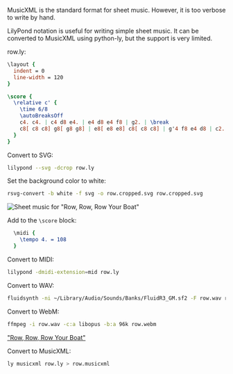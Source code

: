MusicXML is the standard format for sheet music. However, it is too verbose to write by hand.

LilyPond notation is useful for writing simple sheet music. It can be converted to MusicXML using python-ly, but the support is very limited.

row.ly:

```lilypond
\layout {
  indent = 0
  line-width = 120
}

\score {
  \relative c' {
    \time 6/8
    \autoBreaksOff
    c4. c4. | c4 d8 e4. | e4 d8 e4 f8 | g2. | \break
    c8[ c8 c8] g8[ g8 g8] | e8[ e8 e8] c8[ c8 c8] | g'4 f8 e4 d8 | c2.
  }
}
```

Convert to SVG:

```sh
lilypond --svg -dcrop row.ly
```

Set the background color to white:

```sh
rsvg-convert -b white -f svg -o row.cropped.svg row.cropped.svg
```

![Sheet music for "Row, Row, Row Your Boat"](https://github.com/user-attachments/assets/efd112de-9199-47e8-a3d0-0f3513a06f9c)

Add to the `\score` block:

```lilypond
  \midi {
    \tempo 4. = 108
  }
```

Convert to MIDI:

```sh
lilypond -dmidi-extension=mid row.ly
```

Convert to WAV:

```sh
fluidsynth -ni ~/Library/Audio/Sounds/Banks/FluidR3_GM.sf2 -F row.wav row.mid
```

Convert to WebM:

```sh
ffmpeg -i row.wav -c:a libopus -b:a 96k row.webm
```

["Row, Row, Row Your Boat"](https://github.com/user-attachments/assets/51ee7351-5555-4a18-9f2e-d9587a8ce325)

Convert to MusicXML:

```sh
ly musicxml row.ly > row.musicxml
```
